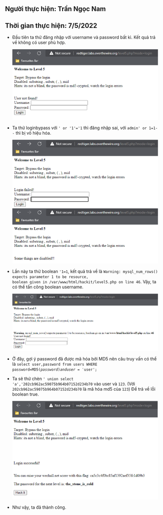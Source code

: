 ## Người thực hiện: Trần Ngọc Nam
## Thời gian thực hiện: 7/5/2022

- Đầu tiên ta thử đăng nhập với username và password bất kì. Kết quả trả về không có user phù hợp.
  
  ![CHESSE](img/22.png)

- Ta thử loginbypass với <code>' or '1'='1</code> thì đăng nhập sai, với <code>admin' or 1=1--</code> thì bị vô hiệu hóa.
  
  ![CHESSE](img/23.png)

- Lần này ta thử boolean <code>'1=1</code>, kết quả trả về là <code>Warning: mysql_num_rows() expects parameter 1 to be resource, boolean given in /var/www/html/hackit/level5.php on line 46</code>. Vậy, ta có thể tấn công boolean username.
  
  ![CHESSE](img/24.png)

- Ở đây, gợi ý password đã được mã hóa bởi MD5 nên câu truy vấn có thể là <code>select user,password from users WHERE password=MD5($password) and user='$user';</code>
- Ta sẽ thử chèn <code>' union select 'a','202cb962ac59075b964b07152d234b70</code> vào user và <code>123</code>. (Với <code>202cb962ac59075b964b07152d234b70</code> là mã hóa md5 của <code>123</code>) Để trả về lỗi boolean true.
  
  ![CHESSE](img/25.png)

- Như vậy, ta đã thành công.